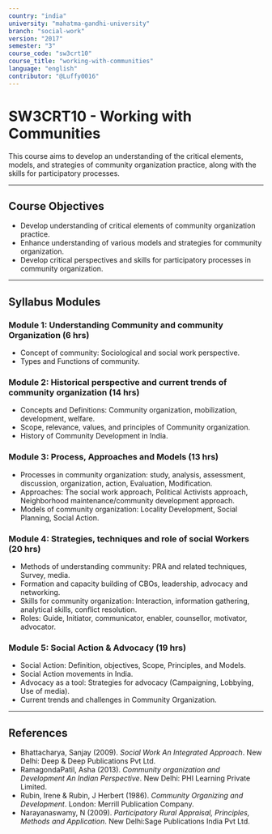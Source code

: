 ```yaml
---
country: "india"
university: "mahatma-gandhi-university"
branch: "social-work"
version: "2017"
semester: "3"
course_code: "sw3crt10"
course_title: "working-with-communities"
language: "english"
contributor: "@Luffy0016"
---
```

# SW3CRT10 - Working with Communities

This course aims to develop an understanding of the critical elements, models, and strategies of community organization practice, along with the skills for participatory processes.

---
## Course Objectives

* Develop understanding of critical elements of community organization practice.
* Enhance understanding of various models and strategies for community organization.
* Develop critical perspectives and skills for participatory processes in community organization.

---
## Syllabus Modules

### Module 1: Understanding Community and community Organization (6 hrs)
* Concept of community: Sociological and social work perspective.
* Types and Functions of community.

### Module 2: Historical perspective and current trends of community organization (14 hrs)
* Concepts and Definitions: Community organization, mobilization, development, welfare.
* Scope, relevance, values, and principles of Community organization.
* History of Community Development in India.

### Module 3: Process, Approaches and Models (13 hrs)
* Processes in community organization: study, analysis, assessment, discussion, organization, action, Evaluation, Modification.
* Approaches: The social work approach, Political Activists approach, Neighborhood maintenance/community development approach.
* Models of community organization: Locality Development, Social Planning, Social Action.

### Module 4: Strategies, techniques and role of social Workers (20 hrs)
* Methods of understanding community: PRA and related techniques, Survey, media.
* Formation and capacity building of CBOs, leadership, advocacy and networking.
* Skills for community organization: Interaction, information gathering, analytical skills, conflict resolution.
* Roles: Guide, Initiator, communicator, enabler, counsellor, motivator, advocator.

### Module 5: Social Action & Advocacy (19 hrs)
* Social Action: Definition, objectives, Scope, Principles, and Models.
* Social Action movements in India.
* Advocacy as a tool: Strategies for advocacy (Campaigning, Lobbying, Use of media).
* Current trends and challenges in Community Organization.

---
## References
* Bhattacharya, Sanjay (2009). *Social Work An Integrated Approach*. New Delhi: Deep & Deep Publications Pvt Ltd.
* RamagondaPatil, Asha (2013). *Community organization and Development An Indian Perspective*. New Delhi: PHI Learning Private Limited.
* Rubin, Irene & Rubin, J Herbert (1986). *Community Organizing and Development*. London: Merrill Publication Company.
* Narayanaswamy, N (2009). *Participatory Rural Appraisal, Principles, Methods and Application*. New Delhi:Sage Publications India Pvt Ltd.